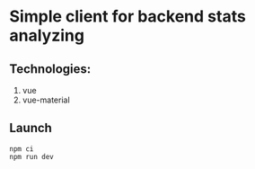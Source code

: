 # Simple client for backend stats analyzing

## Technologies:
1) vue
2) vue-material

## Launch

```shell
npm ci
npm run dev
```
